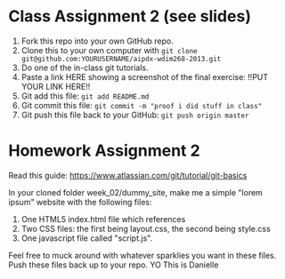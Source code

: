 # Class Assignment 2 (see slides)

1. Fork this repo into your own GitHub repo.
1. Clone this to your own computer with `git clone git@github.com:YOURUSERNAME/aipdx-wdim268-2013.git`
1. Do one of the in-class git tutorials.
1. Paste a link HERE showing a screenshot of the final exercise: !!PUT YOUR LINK HERE!!
1. Git add this file: `git add README.md`
1. Git commit this file: `git commit -m "proof i did stuff in class"`
1. Git push this file back to your GitHub: `git push origin master`

# Homework Assignment 2

Read this guide: https://www.atlassian.com/git/tutorial/git-basics

In your cloned folder week_02/dummy_site, make me a simple "lorem ipsum" website with the following files:

1. One HTML5 index.html file which references
1. Two CSS files: the first being layout.css, the second being style.css
1. One javascript file called "script.js".

Feel free to muck around with whatever sparklies you want in these files. Push these files back up to your repo.
YO This is Danielle